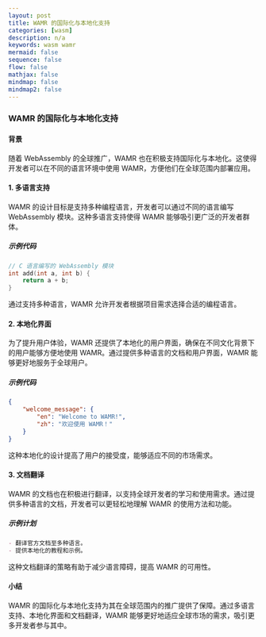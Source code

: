 ```yaml
---
layout: post
title: WAMR 的国际化与本地化支持
categories: [wasm]
description: n/a
keywords: wasm wamr
mermaid: false
sequence: false
flow: false
mathjax: false
mindmap: false
mindmap2: false
---
```


### WAMR 的国际化与本地化支持

#### 背景
随着 WebAssembly 的全球推广，WAMR 也在积极支持国际化与本地化。这使得开发者可以在不同的语言环境中使用 WAMR，方便他们在全球范围内部署应用。

#### 1. 多语言支持

WAMR 的设计目标是支持多种编程语言，开发者可以通过不同的语言编写 WebAssembly 模块。这种多语言支持使得 WAMR 能够吸引更广泛的开发者群体。

##### 示例代码

```c
// C 语言编写的 WebAssembly 模块
int add(int a, int b) {
    return a + b;
}
```

通过支持多种语言，WAMR 允许开发者根据项目需求选择合适的编程语言。

#### 2. 本地化界面

为了提升用户体验，WAMR 还提供了本地化的用户界面，确保在不同文化背景下的用户能够方便地使用 WAMR。通过提供多种语言的文档和用户界面，WAMR 能够更好地服务于全球用户。

##### 示例代码

```json
{
    "welcome_message": {
        "en": "Welcome to WAMR!",
        "zh": "欢迎使用 WAMR！"
    }
}
```

这种本地化的设计提高了用户的接受度，能够适应不同的市场需求。

#### 3. 文档翻译

WAMR 的文档也在积极进行翻译，以支持全球开发者的学习和使用需求。通过提供多种语言的文档，开发者可以更轻松地理解 WAMR 的使用方法和功能。

##### 示例计划

```markdown
- 翻译官方文档至多种语言。
- 提供本地化的教程和示例。
```

这种文档翻译的策略有助于减少语言障碍，提高 WAMR 的可用性。

#### 小结

WAMR 的国际化与本地化支持为其在全球范围内的推广提供了保障。通过多语言支持、本地化界面和文档翻译，WAMR 能够更好地适应全球市场的需求，吸引更多开发者参与其中。